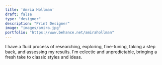 ```yaml
---
title: 'Amria Hollman'
draft: false
type: "designer"
description: "Print Designer"
image: "images/amira.jpg"
portfolio: "https://www.behance.net/amirahollman"
---
```

 I have a fluid process of researching, exploring, fine-tuning, taking a step back, and assessing my results. I'm eclectic and unpredictable, bringing a fresh take to classic styles and ideas.
